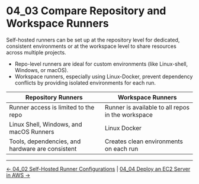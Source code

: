 # 04_03 Compare Repository and Workspace Runners

Self-hosted runners can be set up at the repository level for dedicated, consistent environments or at the workspace level to share resources across multiple projects.

- Repo-level runners are ideal for custom environments (like Linux-shell, Windows, or macOS).
- Workspace runners, especially using Linux-Docker, prevent dependency conflicts by providing isolated environments for each run.

| Repository Runners                   | Workspace Runners |
|--------------------------------------|-------------------|
| Runner access is limited to the repo | Runner is available to all repos in the workspace |
| Linux Shell, Windows, and macOS Runners | Linux Docker |
| Tools, dependencies, and hardware are consistent | Creates clean environments on each run |

<!-- FooterStart -->
---
[← 04_02 Self-Hosted Runner Configurations](../04_02_self_hosted_runner_configurations/README.md) | [04_04 Deploy an EC2 Server in AWS →](../04_04_deploy_an_ec2_server_in_aws/README.md)
<!-- FooterEnd -->
